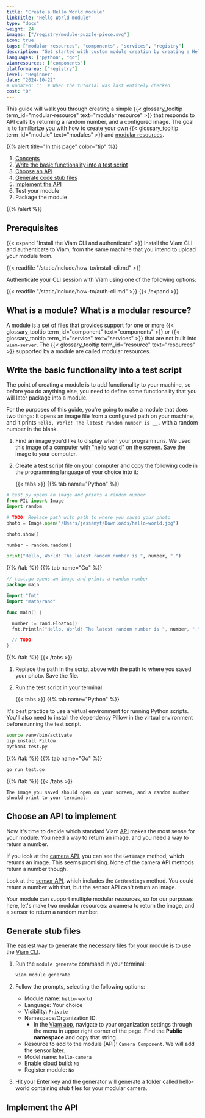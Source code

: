 ```yaml
---
title: "Create a Hello World module"
linkTitle: "Hello World module"
type: "docs"
weight: 24
images: ["/registry/module-puzzle-piece.svg"]
icon: true
tags: ["modular resources", "components", "services", "registry"]
description: "Get started with custom module creation by creating a Hello World modular resource."
languages: ["python", "go"]
viamresources: ["components"]
platformarea: ["registry"]
level: "Beginner"
date: "2024-10-22"
# updated: ""  # When the tutorial was last entirely checked
cost: "0"
---
```


This guide will walk you through creating a simple {{< glossary_tooltip term_id="modular-resource" text="modular resource" >}} that responds to API calls by returning a random number, and a configured image.
The goal is to familiarize you with how to create your own {{< glossary_tooltip term_id="module" text="modules" >}} and [modular resources](/registry/modular-resources/).

{{% alert title="In this page" color="tip" %}}

1. [Concepts](#what-is-a-module-what-is-a-modular-resource)
1. [Write the basic functionality into a test script](#write-the-basic-functionality-into-a-test-script)
1. [Choose an API](#choose-an-api-to-implement)
1. [Generate code stub files](#generate-stub-files)
1. [Implement the API](#implement-the-API)
1. Test your module
1. Package the module

{{% /alert %}}

## Prerequisites

{{< expand "Install the Viam CLI and authenticate" >}}
Install the Viam CLI and authenticate to Viam, from the same machine that you intend to upload your module from.

{{< readfile "/static/include/how-to/install-cli.md" >}}

Authenticate your CLI session with Viam using one of the following options:

{{< readfile "/static/include/how-to/auth-cli.md" >}}
{{< /expand >}}

## What is a module? What is a modular resource?

A module is a set of files that provides support for one or more {{< glossary_tooltip term_id="component" text="components" >}} or {{< glossary_tooltip term_id="service" text="services" >}} that are not built into `viam-server`.
The {{< glossary_tooltip term_id="resource" text="resources" >}} supported by a module are called modular resources.

## Write the basic functionality into a test script

The point of creating a module is to add functionality to your machine, so before you do anything else, you need to define some functionality that you will later package into a module.

For the purposes of this guide, you're going to make a module that does two things: It opens an image file from a configured path on your machine, and it prints `Hello, World! The latest random number is __.` with a random number in the blank.

1. Find an image you'd like to display when your program runs.
   We used [this image of a computer with "hello world" on the screen](https://unsplash.com/photos/a-laptop-computer-sitting-on-top-of-a-wooden-desk-8q6e5hu3Ilc).
   Save the image to your computer.

1. Create a test script file on your computer and copy the following code in the programming language of your choice into it:

    {{< tabs >}}
{{% tab name="Python" %}}

```python {class="line-numbers linkable-line-numbers"}
# test.py opens an image and prints a random number
from PIL import Image
import random

# TODO: Replace path with path to where you saved your photo
photo = Image.open("/Users/jessamyt/Downloads/hello-world.jpg")

photo.show()

number = random.random()

print("Hello, World! The latest random number is ", number, ".")
```

{{% /tab %}}
{{% tab name="Go" %}}

```go {class="line-numbers linkable-line-numbers"}
// test.go opens an image and prints a random number
package main

import "fmt"
import "math/rand"

func main() {

  number := rand.Float64()
  fmt.Println("Hello, World! The latest random number is ", number, ".")

  // TODO
}
```

{{% /tab %}}
{{< /tabs >}}

1. Replace the path in the script above with the path to where you saved your photo.
   Save the file.

1. Run the test script in your terminal:

    {{< tabs >}}
{{% tab name="Python" %}}

It's best practice to use a virtual environment for running Python scripts.
You'll also need to install the dependency Pillow in the virtual environment before running the test script.

```sh {id="terminal-prompt" class="command-line" data-prompt="$"}
source venv/bin/activate
pip install Pillow
python3 test.py
```

{{% /tab %}}
{{% tab name="Go" %}}

```sh {id="terminal-prompt" class="command-line" data-prompt="$"}
go run test.go
```

{{% /tab %}}
{{< /tabs >}}

    The image you saved should open on your screen, and a random number should print to your terminal.

## Choose an API to implement

Now it's time to decide which standard Viam [API](/appendix/apis/) makes the most sense for your module.
You need a way to return an image, and you need a way to return a number.

If you look at the [camera API](/appendix/apis/components/camera/), you can see the `GetImage` method, which returns an image.
This seems promising.
None of the camera API methods return a number though.

Look at the [sensor API](/appendix/apis/components/sensor/), which includes the `GetReadings` method.
You could return a number with that, but the sensor API can't return an image.

Your module can support multiple modular resources, so for our purposes here, let's make two modular resources: a camera to return the image, and a sensor to return a random number.

## Generate stub files

The easiest way to generate the necessary files for your module is to use the [Viam CLI](/cli/).

1. Run the `module generate` command in your terminal:

    ```sh {id="terminal-prompt" class="command-line" data-prompt="$"}
    viam module generate
    ```

1. Follow the prompts, selecting the following options:

   - Module name: `hello-world`
   - Language: Your choice
   - Visibility: `Private`
   - Namespace/Organization ID:
     - In the [Viam app](https://app.viam.com), navigate to your organization settings through the menu in upper right corner of the page.
       Find the **Public namespace** and copy that string.
   - Resource to add to the module (API): `Camera Component`.
   We will add the sensor later.
   - Model name: `hello-camera`
   - Enable cloud build: `No`
   - Register module: `No`

1. Hit your Enter key and the generator will generate a folder called <file>hello-world</file> containing stub files for your modular camera.

## Implement the API